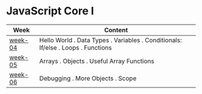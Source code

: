 # JavaScript Core I

| Week | Content |
| --- | ------- |
| [week-04](./week-04/lesson.md) | Hello World . Data Types . Variables . Conditionals: If/else . Loops . Functions  |
| [week-05](./week-05/lesson.md) | Arrays . Objects . Useful Array Functions |
| [week-06](./week-06/lesson.md) | Debugging . More Objects . Scope |